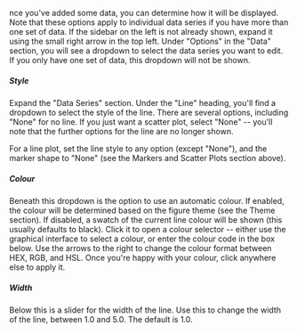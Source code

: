 nce you've added some data, you can determine how it will be displayed. Note that these options apply to individual data series if you have more than one set of data. If the sidebar on the left is not already shown, expand it using the small right arrow in the top left. Under "Options" in the "Data" section, you will see a dropdown to select the data series you want to edit. If you only have one set of data, this dropdown will not be shown.

##### Style

Expand the "Data Series" section. Under the "Line" heading, you'll find a dropdown to select the style of the line. There are several options, including "None" for no line. If you just want a scatter plot, select "None" -- you'll note that the further options for the line are no longer shown.

For a line plot, set the line style to any option (except "None"), and the marker shape to "None" (see the Markers and Scatter Plots section above).

##### Colour

Beneath this dropdown is the option to use an automatic colour. If enabled, the colour will be determined based on the figure theme (see the Theme section). If disabled, a swatch of the current line colour will be shown (this usually defaults to black). Click it to open a colour selector -- either use the graphical interface to select a colour, or enter the colour code in the box below. Use the arrows to the right to change the colour format between HEX, RGB, and HSL. Once you're happy with your colour, click anywhere else to apply it.

##### Width

Below this is a slider for the width of the line. Use this to change the width of the line, between $1.0$ and $5.0$. The default is $1.0$.